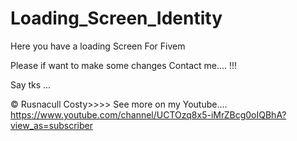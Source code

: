 # Loading_Screen_Identity
Here you have a loading Screen For Fivem

Please if want to make some changes Contact me.... !!! 

Say tks ... 



© Rusnacull Costy>>>> See more on my Youtube.... https://www.youtube.com/channel/UCTOzq8x5-iMrZBcg0oIQBhA?view_as=subscriber
